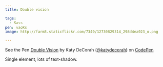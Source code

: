 ```yaml
---
title: Double vision

tags:
  - Sass
pen: vaoKs
image: http://farm8.staticflickr.com/7349/12730829314_298d4ea023_o.png

---
```


<p data-height="400" data-theme-id="97" data-slug-hash="vaoKs" data-user="katydecorah" data-default-tab="result" class='codepen'>See the Pen <a href='http://codepen.io/katydecorah/pen/vaoKs'>Double Vision</a> by Katy DeCorah (<a href='http://codepen.io/katydecorah'>@katydecorah</a>) on <a href='http://codepen.io'>CodePen</a></p>

Single element, lots of text-shadow.
